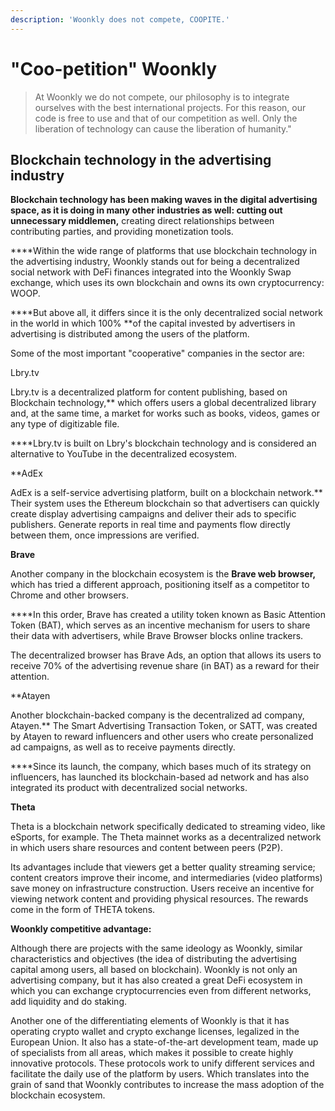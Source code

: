 ```yaml
---
description: 'Woonkly does not compete, COOPITE.'
---
```


# "Coo-petition" Woonkly

> At Woonkly we do not compete, our philosophy is to integrate ourselves with the best international projects.  For this reason, our code is free to use and that of our competition as well. Only the liberation of technology can cause the liberation of humanity."

##  **Blockchain technology in the advertising industry**

**Blockchain technology has been making waves in the digital advertising space, as it is doing in many other industries as well: cutting out unnecessary middlemen,** creating direct relationships between contributing parties, and providing monetization tools.  
  
****Within the wide range of platforms that use blockchain technology in the advertising industry, Woonkly stands out for being a decentralized social network with DeFi finances integrated into the Woonkly Swap exchange, which uses its own blockchain and owns its own cryptocurrency: WOOP.  
  
****But above all, it differs since it is the only decentralized social network in the world in which 100% **of the capital invested by advertisers in advertising is distributed among the users of the platform.  
  
Some of the most important "cooperative" companies in the sector are:  
  
Lbry.tv  
  
Lbry.tv is a decentralized platform for content publishing, based on Blockchain technology,** which offers users a global decentralized library and, at the same time, a market for works such as books, videos, games or any type of digitizable file.  
  
****Lbry.tv is built on Lbry's blockchain technology and is considered an alternative to YouTube in the decentralized ecosystem.  
  
**AdEx  
  
AdEx is a self-service advertising platform, built on a blockchain network.** Their system uses the Ethereum blockchain so that advertisers can quickly create display advertising campaigns and deliver their ads to specific publishers. Generate reports in real time and payments flow directly between them, once impressions are verified.  
  
**Brave**  
  
Another company in the blockchain ecosystem is the **Brave web browser,** which has tried a different approach, positioning itself as a competitor to Chrome and other browsers.  
  
****In this order, Brave has created a utility token known as Basic Attention Token \(BAT\), which serves as an incentive mechanism for users to share their data with advertisers, while Brave Browser blocks online trackers.  
  
The decentralized browser has Brave Ads, an option that allows its users to receive 70% of the advertising revenue share \(in BAT\) as a reward for their attention.  
  
**Atayen  
  
Another blockchain-backed company is the decentralized ad company, Atayen.** The Smart Advertising Transaction Token, or SATT, was created by Atayen to reward influencers and other users who create personalized ad campaigns, as well as to receive payments directly.  
  
****Since its launch, the company, which bases much of its strategy on influencers, has launched its blockchain-based ad network and has also integrated its product with decentralized social networks.  
  
**Theta**  
  
Theta is a blockchain network specifically dedicated to streaming video, like eSports, for example. The Theta mainnet works as a decentralized network in which users share resources and content between peers \(P2P\).  
  
Its advantages include that viewers get a better quality streaming service; content creators improve their income, and intermediaries \(video platforms\) save money on infrastructure construction. Users receive an incentive for viewing network content and providing physical resources. The rewards come in the form of THETA tokens.  
  
**Woonkly competitive advantage:**  
  
Although there are projects with the same ideology as Woonkly, similar characteristics and objectives \(the idea of ​​distributing the advertising capital among users, all based on blockchain\). Woonkly is not only an advertising company, but it has also created a great DeFi ecosystem in which you can exchange cryptocurrencies even from different networks, add liquidity and do staking.  
  
Another one of the differentiating elements of Woonkly is that it has operating crypto wallet and crypto exchange licenses, legalized in the European Union. It also has a state-of-the-art development team, made up of specialists from all areas, which makes it possible to create highly innovative protocols. These protocols work to unify different services and facilitate the daily use of the platform by users. Which translates into the grain of sand that Woonkly contributes to increase the mass adoption of the blockchain ecosystem.  


